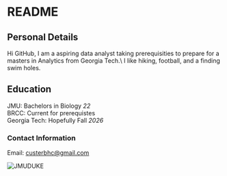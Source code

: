 # README
## Personal Details
Hi GitHub, I am a aspiring data analyst taking prerequisities to prepare for a masters in Analytics from Georgia Tech.\ I like hiking, football, and a finding swim holes. 

## Education
JMU: Bachelors in Biology _22_\
BRCC: Current for prerequistes\
Georgia Tech: Hopefully Fall _2026_

### Contact Information
Email: custerbhc@gmail.com

![JMUDUKE](https://github.com/user-attachments/assets/ed312865-e9d5-483a-ba1b-fd3a84964ee7)

